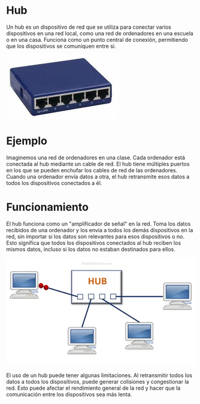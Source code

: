 # Hub

Un hub es un dispositivo de red que se utiliza para conectar varios dispositivos en una red local, como una red de ordenadores en una escuela o en una casa. Funciona como un punto central de conexión, permitiendo que los dispositivos se comuniquen entre sí.

![](img/2023-05-24-09-41-33.png)

# Ejemplo

Imaginemos una red de ordenadores en una clase. Cada ordenador está conectada al hub mediante un cable de red. El hub tiene múltiples puertos en los que se pueden enchufar los cables de red de las ordenadores. Cuando una ordenador envía datos a otra, el hub retransmite esos datos a todos los dispositivos conectados a él.

# Funcionamiento

El hub funciona como un "amplificador de señal" en la red. Toma los datos recibidos de una ordenador y los envía a todos los demás dispositivos en la red, sin importar si los datos son relevantes para esos dispositivos o no. Esto significa que todos los dispositivos conectados al hub reciben los mismos datos, incluso si los datos no estaban destinados para ellos.

![](img/hub.gif)

El uso de un hub puede tener algunas limitaciones. Al retransmitir todos los datos a todos los dispositivos, puede generar colisiones y congestionar la red. Esto puede afectar el rendimiento general de la red y hacer que la comunicación entre los dispositivos sea más lenta.